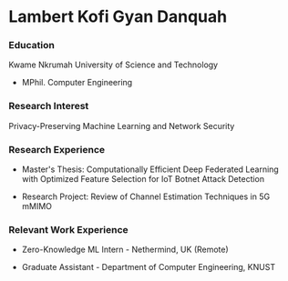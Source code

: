 # Lambert Kofi Gyan Danquah 

### Education
Kwame Nkrumah University of Science and Technology
* MPhil. Computer Engineering 

### Research Interest 
Privacy-Preserving Machine Learning and Network Security 

### Research Experience 
* Master's Thesis: Computationally Efficient Deep Federated Learning with Optimized Feature Selection for IoT Botnet Attack Detection
  
* Research Project: Review of Channel Estimation Techniques in 5G mMIMO


### Relevant Work Experience 
* Zero-Knowledge ML Intern - Nethermind, UK (Remote)
  
* Graduate Assistant - Department of Computer Engineering, KNUST
  
  
